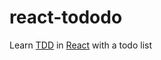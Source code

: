 # react-tododo

Learn [TDD](https://en.wikipedia.org/wiki/Test-driven_development) in [React](https://reactjs.org) with a todo list
